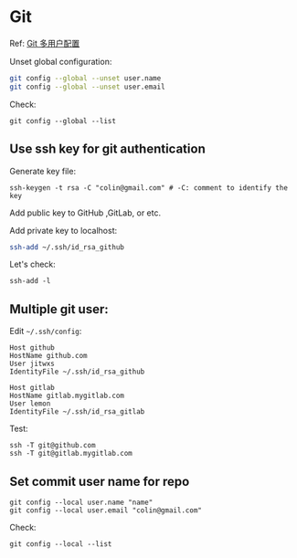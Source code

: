 # Git

Ref: [Git 多用户配置](https://blog.csdn.net/yuanlaijike/article/details/95650625)

Unset global configuration:
```sh
git config --global --unset user.name
git config --global --unset user.email
```

Check:

```shell
git config --global --list
```

## Use ssh key for git authentication

Generate key file:

```shell
ssh-keygen -t rsa -C "colin@gmail.com" # -C: comment to identify the key
```

Add public key to GitHub ,GitLab, or etc.

Add private key to localhost:

```sh
ssh-add ~/.ssh/id_rsa_github
```

Let's check:

```shell
ssh-add -l
```

## Multiple git user:

Edit `~/.ssh/config`:

```
Host github
HostName github.com
User jitwxs
IdentityFile ~/.ssh/id_rsa_github

Host gitlab
HostName gitlab.mygitlab.com
User lemon
IdentityFile ~/.ssh/id_rsa_gitlab
```

Test:

```shell
ssh -T git@github.com
ssh -T git@gitlab.mygitlab.com
```

## Set commit user name for repo

```shell
git config --local user.name "name"
git config --local user.email "colin@gmail.com"
```

Check:

```shell
git config --local --list
```

